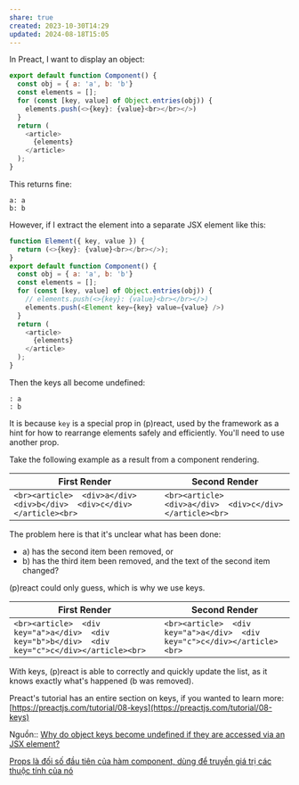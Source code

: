 ```yaml
---
share: true
created: 2023-10-30T14:29
updated: 2024-08-18T15:05
---
```

In Preact, I want to display an object:

```javascript
export default function Component() {
  const obj = { a: 'a', b: 'b'} 
  const elements = [];
  for (const [key, value] of Object.entries(obj)) {
    elements.push(<>{key}: {value}<br></br></>)
  }
  return (
    <article>
      {elements}
    </article>
  );
}
```

This returns fine:

```
a: a
b: b
```

However, if I extract the element into a separate JSX element like this:

```javascript
function Element({ key, value }) {
  return (<>{key}: {value}<br></br></>);
}
export default function Component() {
  const obj = { a: 'a', b: 'b'} 
  const elements = [];
  for (const [key, value] of Object.entries(obj)) {
    // elements.push(<>{key}: {value}<br></br></>)
    elements.push(<Element key={key} value={value} />)
  }
  return (
    <article>
      {elements}
    </article>
  );
}
```

Then the keys all become undefined:

```
: a
: b
```

It is because `key` is a special prop in (p)react, used by the framework as a hint for how to rearrange elements safely and efficiently. You'll need to use another prop.

Take the following example as a result from a component rendering.

| First Render                                                                   | Second Render                                                    |
| ------------------------------------------------------------------------------ | ---------------------------------------------------------------- |
| ```<br><article>  <div>a</div>  <div>b</div>  <div>c</div></article><br>``` | ```<br><article>  <div>a</div>  <div>c</div></article><br>``` |

The problem here is that it's unclear what has been done:

- a) has the second item been removed, or
- b) has the third item been removed, and the text of the second item changed?

(p)react could only guess, which is why we use keys.

| First Render                                                                                           | Second Render                                                                    |
| ------------------------------------------------------------------------------------------------------ | -------------------------------------------------------------------------------- |
| ```<br><article>  <div key="a">a</div>  <div key="b">b</div>  <div key="c">c</div></article><br>``` | ```<br><article>  <div key="a">a</div>  <div key="c">c</div></article><br>``` |

With keys, (p)react is able to correctly and quickly update the list, as it knows exactly what's happened (b was removed).

Preact's tutorial has an entire section on keys, if you wanted to learn more: [https://preactjs.com/tutorial/08-keys](https://preactjs.com/tutorial/08-keys)

Nguồn:: [Why do object keys become undefined if they are accessed via an JSX element?](https://stackoverflow.com/a/78466472/3416774)

[Props là đối số đầu tiên của hàm component, dùng để truyền giá trị các thuộc tính của nó](./Props%20l%C3%A0%20%C4%91%E1%BB%91i%20s%E1%BB%91%20%C4%91%E1%BA%A7u%20ti%C3%AAn%20c%E1%BB%A7a%20h%C3%A0m%20component,%20d%C3%B9ng%20%C4%91%E1%BB%83%20truy%E1%BB%81n%20gi%C3%A1%20tr%E1%BB%8B%20c%C3%A1c%20thu%E1%BB%99c%20t%C3%ADnh%20c%E1%BB%A7a%20n%C3%B3.md)